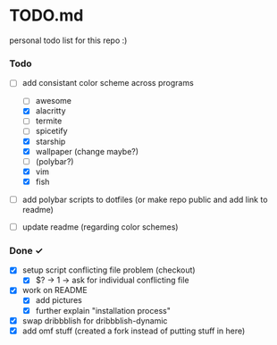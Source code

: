 # TODO.md

personal todo list for this repo :)

### Todo

- [ ] add consistant color scheme across programs
  - [ ] awesome
  - [x] alacritty
  - [ ] termite
  - [ ] spicetify
  - [x] starship
  - [x] wallpaper (change maybe?)
  - [ ] (polybar?)
  - [x] vim
  - [x] fish
- [ ] add polybar scripts to dotfiles (or make repo public and add link to readme)
- [ ] update readme (regarding color schemes)


### Done ✓

- [x] setup script conflicting file problem (checkout)  
  - [x] $? -> 1 -> ask for individual conflicting file  
- [x] work on README  
  - [x] add pictures  
  - [x] further explain "installation process"  
- [x] swap dribbblish for dribbblish-dynamic
- [x] add omf stuff (created a fork instead of putting stuff in here)
